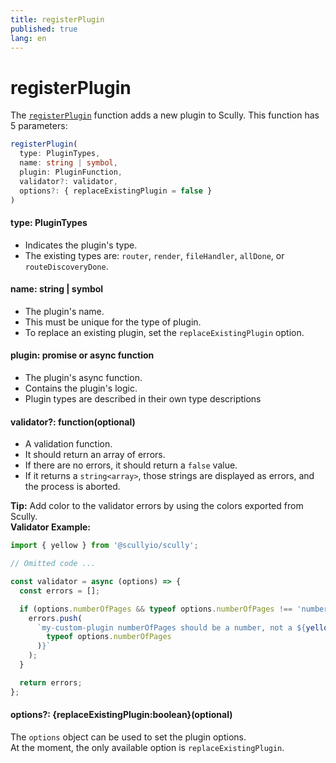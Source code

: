 ```yaml
---
title: registerPlugin
published: true
lang: en
---
```


# registerPlugin

The [`registerPlugin`](https://github.com/scullyio/scully/blob/main/libs/scully-schematics/src/add-plugin/index.ts) function adds a new plugin to Scully. This function has 5 parameters:

```typescript
registerPlugin(
  type: PluginTypes,
  name: string | symbol,
  plugin: PluginFunction,
  validator?: validator,
  options?: { replaceExistingPlugin = false }
)
```

#### type: PluginTypes

- Indicates the plugin's type.
- The existing types are: `router`, `render`, `fileHandler`, `allDone`, or `routeDiscoveryDone`.

#### name: string | symbol

- The plugin's name.
- This must be unique for the type of plugin.
- To replace an existing plugin, set the `replaceExistingPlugin` option.

#### plugin: promise or async function

- The plugin's async function.
- Contains the plugin's logic.
- Plugin types are described in their own type descriptions

#### validator?: function(optional)

- A validation function.
- It should return an array of errors.
- If there are no errors, it should return a `false` value.
- If it returns a `string<array>`, those strings are displayed as errors, and the process is aborted.

**Tip:** Add color to the validator errors by using the colors exported from Scully.  
**Validator Example:**

```typescript
import { yellow } from '@scullyio/scully';

// Omitted code ...

const validator = async (options) => {
  const errors = [];

  if (options.numberOfPages && typeof options.numberOfPages !== 'number') {
    errors.push(
      `my-custom-plugin numberOfPages should be a number, not a ${yellow(
        typeof options.numberOfPages
      )}`
    );
  }

  return errors;
};
```

#### options?: {replaceExistingPlugin:boolean}(optional)

The `options` object can be used to set the plugin options.  
At the moment, the only available option is `replaceExistingPlugin`.
